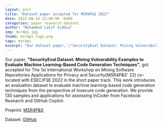 ```yaml
---
layout: post
title: "Dataset paper accepted for MSR4P&S 2022"
date: 2022-08-16 12:00:00 -0400
categories: paper research dataset
author: "Mohammed Latif Siddiq"
img: msr4ps.jpg
thumb: msr4ps_logo.png
tags: msr4ps
excerpt: "Our dataset paper, \"SecurityEval Dataset: Mining Vulnerability Examples to Evaluate Machine Learning-Based Code Generation Techniques\", got accepted for The 1st International Workshop on Mining Software Repositories Applications for Privacy and Security(MSR4P&S' 22) co-located with ESEC/FSE 2022 in the short paper track."
---
```


Our paper, **"SecurityEval Dataset: Mining Vulnerability Examples to Evaluate Machine Learning-Based Code Generation Techniques"**, got accepted for The 1st International Workshop on Mining Software Repositories Applications for Privacy and Security(MSR4P&S' 22) co-located with ESEC/FSE 2022 in the short paper track. This work introduces an evaluation dataset to evaluate machine learning-based code generation techniques from the perspective of insecure code generation. We provide 130 samples and applications for assessing InCoder from Facebook Research and GitHub Copilot.

Preprint: <a href="https://s2e-lab.github.io/preprints/msr4ps22-preprint.pdf"> MSR4P&S</a> 

Dataset: <a href="https://github.com/s2e-lab/SecurityEval">GitHub</a>